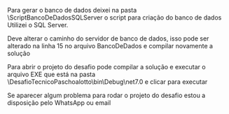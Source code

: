 Para gerar o banco de dados deixei na pasta \ScriptBancoDeDadosSQLServer o script para criação do banco de dados
Utilizei o SQL Server.

Deve alterar o caminho do servidor de banco de dados, isso pode ser alterado na linha 15 no arquivo BancoDeDados e compilar novamente a solução

Para abrir o projeto do desafio pode compilar a solução e executar o arquivo EXE que está na pasta \DesafioTecnicoPaschoalotto\bin\Debug\net7.0
e clicar para executar


Se aparecer algum problema para rodar o projeto do desafio estou a disposição pelo WhatsApp ou email
